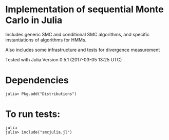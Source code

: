 # Implementation of sequential Monte Carlo in Julia

Includes generic SMC and conditional SMC algorithms, and
specific instantiations of algorithms for HMMs.

Also includes some infrastructure and tests for divergence measurement

Tested with Julia Version 0.5.1 (2017-03-05 13:25 UTC)

# Dependencies

```
julia> Pkg.add("Distributions")
```

# To run tests:

```
julia
julia> include("smcjulia.jl")

```
